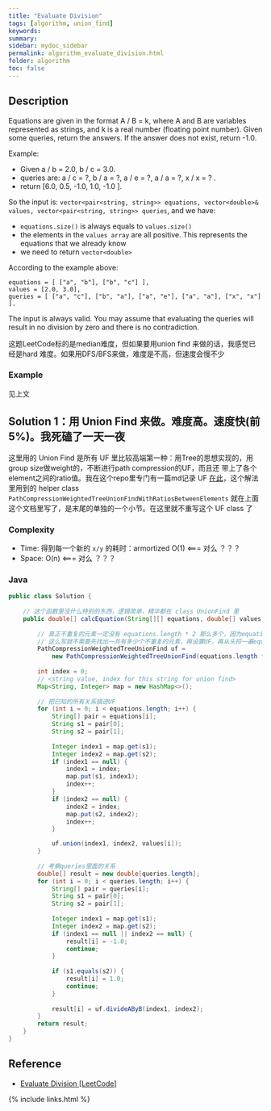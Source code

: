 ```yaml
---
title: "Evaluate Division"
tags: [algorithm, union_find]
keywords:
summary:
sidebar: mydoc_sidebar
permalink: algorithm_evaluate_division.html
folder: algorithm
toc: false
---
```


## Description
Equations are given in the format A / B = k, where A and B are variables represented as strings, and k is a real number (floating point number). Given some queries, return the answers. If the answer does not exist, return -1.0.

Example:
* Given a / b = 2.0, b / c = 3.0. 
* queries are: a / c = ?, b / a = ?, a / e = ?, a / a = ?, x / x = ? . 
* return [6.0, 0.5, -1.0, 1.0, -1.0 ].

So the input is: `vector<pair<string, string>> equations, vector<double>& values, vector<pair<string, string>> queries`, and we have:
* `equations.size()` is always equals to `values.size()`
* the elements in the `values array` are all positive. This represents the equations that we already know
* we need to return `vector<double>`

According to the example above:
```
equations = [ ["a", "b"], ["b", "c"] ],
values = [2.0, 3.0],
queries = [ ["a", "c"], ["b", "a"], ["a", "e"], ["a", "a"], ["x", "x"] ]. 
```
The input is always valid. You may assume that evaluating the queries will result in no division by zero and there is no contradiction.

这题LeetCode标的是median难度，但如果要用union find 来做的话，我感觉已经是hard 难度。如果用DFS/BFS来做，难度是不高，但速度会慢不少

### Example
见上文

## Solution 1：用 Union Find 来做。难度高。速度快(前5%)。我死磕了一天一夜
这里用的 Union Find 是所有 UF 里比较高端第一种：用Tree的思想实现的，用group size做weight的，不断进行path compression的UF，而且还
带上了各个element之间的ratio值。我在这个repo里专门有一篇md记录 UF [在此](https://github.com/HungryOrc/hungryorc.github.io/edit/master/pages/algorithm/algorithm_union_find.md)，这个解法里用到的 helper class `PathCompressionWeightedTreeUnionFindWithRatiosBetweenElements` 就在上面这个文档里写了，是末尾的单独的一个小节。在这里就不重写这个 UF class 了

### Complexity
* Time: 得到每一个新的 `x/y` 的耗时：armortized O(1) <=== 对么 ？？？
* Space: O(n) <=== 对么 ？？？

### Java
```java
public class Solution {
    
    // 这个函数里没什么特别的东西，逻辑简单，精华都在 class UnionFind 里
    public double[] calcEquation(String[][] equations, double[] values, String[][] queries) {
        
        // 真正不重复的元素一定没有 equations.length * 2 那么多个，因为equations里有重复元素，但直接这么写简单，
        // 这么写就不需要先找出一共有多少个不重复的元素，再设置UF，再从头捋一遍equations来实施各个unions
        PathCompressionWeightedTreeUnionFind uf = 
            new PathCompressionWeightedTreeUnionFind(equations.length * 2);
        
        int index = 0;
        // <string value, index for this string for union find>
        Map<String, Integer> map = new HashMap<>();
        
        // 把已知的所有关系搞进UF
        for (int i = 0; i < equations.length; i++) {
            String[] pair = equations[i];
            String s1 = pair[0];
            String s2 = pair[1];
            
            Integer index1 = map.get(s1);
            Integer index2 = map.get(s2);
            if (index1 == null) {
                index1 = index;
                map.put(s1, index1);
                index++;
            }
            if (index2 == null) {
                index2 = index;
                map.put(s2, index2);
                index++;
            }

            uf.union(index1, index2, values[i]);
        }
        
        // 考察queries里面的关系
        double[] result = new double[queries.length];
        for (int i = 0; i < queries.length; i++) {
            String[] pair = queries[i];
            String s1 = pair[0];
            String s2 = pair[1];
            
            Integer index1 = map.get(s1);
            Integer index2 = map.get(s2);
            if (index1 == null || index2 == null) {
                result[i] = -1.0;
                continue;
            }
            
            if (s1.equals(s2)) {
                result[i] = 1.0;
                continue;
            }
            
            result[i] = uf.divideAByB(index1, index2);            
        }
        return result;
    }
}
```

## Reference
* [Evaluate Division [LeetCode]](https://leetcode.com/problems/evaluate-division/description/)

{% include links.html %}
